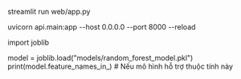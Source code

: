 streamlit run web/app.py

uvicorn api.main:app --host 0.0.0.0 --port 8000 --reload

import joblib

model = joblib.load("models/random_forest_model.pkl")
print(model.feature_names_in_)  # Nếu mô hình hỗ trợ thuộc tính này